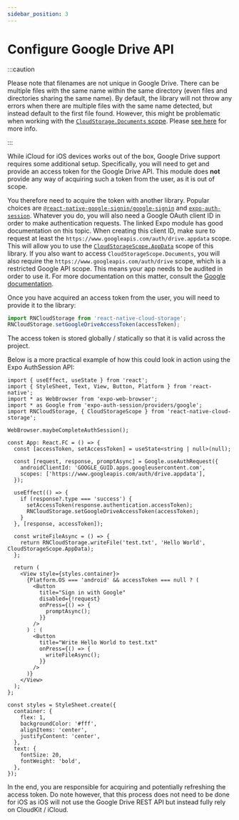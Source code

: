 ```yaml
---
sidebar_position: 3
---
```


# Configure Google Drive API

:::caution

Please note that filenames are not unique in Google Drive. There can be multiple files with the same name within the same directory (even files and directories sharing the same name). By default, the library will not throw any errors when there are multiple files with the same name detected, but instead default to the first file found. However, this might be problematic when working with the [`CloudStorage.Documents` scope](../api/enums/CloudStorageScope). Please [see here](../guides/google-drive-files-same-name) for more info.

:::

While iCloud for iOS devices works out of the box, Google Drive support requires some additional setup. Specifically, you will need to get and provide an access token for the Google Drive API. This module does **not** provide any way of acquiring such a token from the user, as it is out of scope.

You therefore need to acquire the token with another library. Popular choices are [`@react-native-google-signin/google-signin`](https://github.com/react-native-google-signin/google-signin) and [`expo-auth-session`](https://docs.expo.dev/guides/google-authentication/). Whatever you do, you will also need a Google OAuth client ID in order to make authentication requests. The linked Expo module has good documentation on this topic. When creating this client ID, make sure to request at least the `https://www.googleapis.com/auth/drive.appdata` scope. This will allow you to use the [`CloudStorageScope.AppData`](../api/enums/CloudStorageScope) scope of this library. If you also want to access `CloudStorageScope.Documents`, you will also require the `https://www.googleapis.com/auth/drive` scope, which is a restricted Google API scope. This means your app needs to be audited in order to use it. For more documentation on this matter, consult the [Google documentation](https://developers.google.com/identity/protocols/oauth2/production-readiness/restricted-scope-verification).

Once you have acquired an access token from the user, you will need to provide it to the library:

```ts
import RNCloudStorage from 'react-native-cloud-storage';
RNCloudStorage.setGoogleDriveAccessToken(accessToken);
```

The access token is stored globally / statically so that it is valid across the project.

Below is a more practical example of how this could look in action using the Expo AuthSession API:

```tsx
import { useEffect, useState } from 'react';
import { StyleSheet, Text, View, Button, Platform } from 'react-native';
import * as WebBrowser from 'expo-web-browser';
import * as Google from 'expo-auth-session/providers/google';
import RNCloudStorage, { CloudStorageScope } from 'react-native-cloud-storage';

WebBrowser.maybeCompleteAuthSession();

const App: React.FC = () => {
  const [accessToken, setAccessToken] = useState<string | null>(null);

  const [request, response, promptAsync] = Google.useAuthRequest({
    androidClientId: 'GOOGLE_GUID.apps.googleusercontent.com',
    scopes: ['https://www.googleapis.com/auth/drive.appdata'],
  });

  useEffect(() => {
    if (response?.type === 'success') {
      setAccessToken(response.authentication.accessToken);
      RNCloudStorage.setGoogleDriveAccessToken(accessToken);
    }
  }, [response, accessToken]);

  const writeFileAsync = () => {
    return RNCloudStorage.writeFile('test.txt', 'Hello World', CloudStorageScope.AppData);
  };

  return (
    <View style={styles.container}>
      {Platform.OS === 'android' && accessToken === null ? (
        <Button
          title="Sign in with Google"
          disabled={!request}
          onPress={() => {
            promptAsync();
          }}
        />
      ) : (
        <Button
          title="Write Hello World to test.txt"
          onPress={() => {
            writeFileAsync();
          }}
        />
      )}
    </View>
  );
};

const styles = StyleSheet.create({
  container: {
    flex: 1,
    backgroundColor: '#fff',
    alignItems: 'center',
    justifyContent: 'center',
  },
  text: {
    fontSize: 20,
    fontWeight: 'bold',
  },
});
```

In the end, you are responsible for acquiring and potentially refreshing the access token. Do note however, that this process does not need to be done for iOS as iOS will not use the Google Drive REST API but instead fully rely on CloudKit / iCloud.
